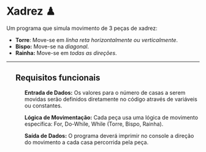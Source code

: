 <h1>Xadrez ♟ </h1>
<p>Um programa que simula movimento de 3 peças de xadrez: </p>
<ul>
  <li>
      <b>Torre</b>: Move-se em <i>linha reta horizontalmente ou verticalmente</i>.
  </li>
  
  <li>
      <b>Bispo:</b> Move-se na <i>diagonal</i>. 
  </li>
  
  <li>
      <b>Rainha:</b> Move-se em <i>todas as direções</i>.  
  </li>
</ul>
<hr>
<ul>
<h2>Requisitos funcionais</h2>
<ol>
  <b>Entrada de Dados:</b> Os valores para o número de casas a serem movidas serão definidos diretamente no código através de variáveis ou constantes.
</ol>
  
<ol>
<b>Lógica de Movimentação:</b> Cada peça usa uma lógica de movimento específica: For, Do-While, While (Torre, Bispo, Rainha).
</ol>

<ol>
<b>Saída de Dados:</b> O programa deverá imprimir no console a direção do movimento a cada casa percorrida pela peça.
</ol>
</ul>

